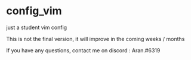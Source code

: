 # config_vim
just a student vim config

This is not the final version, it will improve in the coming weeks / months

If you have any questions, contact me on discord : Aran.#6319
